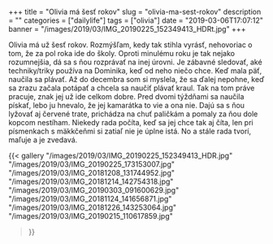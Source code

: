 +++
title = "Olivia má šesť rokov"
slug = "olivia-ma-sest-rokov"
description = ""
categories = ["dailylife"]
tags = ["olivia"]
date = "2019-03-06T17:07:12"
banner = "/images/2019/03/IMG_20190225_152349413_HDRt.jpg"
+++

Olivia má už šesť rokov. Rozmýšľam, kedy tak stihla vyrásť, nehovoriac o tom, že za pol roka ide do školy. Oproti minulému roku je tak nejako rozumnejšia, dá sa s ňou rozprávať na inej úrovni. Je zábavné sledovať, aké techniky/triky používa na Dominika, keď od neho niečo chce. Keď mala päť, naučila sa plávať. Až do decembra som si myslela, že sa ďalej nepohne, keď sa zrazu začala potápať a chcela sa naučiť plávať kraul. Tak na tom práve pracuje, znak jej už ide celkom dobre. Pred dvomi týždňami sa naučila pískať, lebo ju hnevalo, že jej kamarátka to vie a ona nie. Dajú sa s ňou lyžovať aj červené trate, prichádza na chuť paličkám a pomaly za ňou dole kopcom nestíham. Niekedy rada počíta, keď sa jej chce tak aj číta, len pri písmenkach s mäkkčeňmi si zatiaľ nie je úplne istá. No a stále rada tvorí, maľuje a je zvedavá.


{{< gallery
  "/images/2019/03/IMG_20190225_152349413_HDR.jpg"
  "/images/2019/03/IMG_20190225_173153007.jpg"
  "/images/2019/03/IMG_20181208_131744952.jpg"
  "/images/2019/03/IMG_20181214_142754318.jpg"
  "/images/2019/03/IMG_20190303_091600629.jpg"
  "/images/2019/03/IMG_20181124_141656871.jpg"
  "/images/2019/03/IMG_20181226_143253064.jpg"
  "/images/2019/03/IMG_20190215_110617859.jpg"
  
>}}

